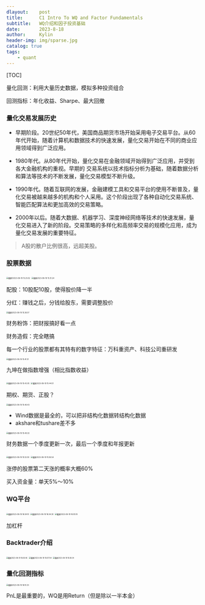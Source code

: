 ```yaml
---
dlayout:    post
title:      C1 Intro To WQ and Factor Fundamentals
subtitle:   WQ介绍和因子投资基础
date:       2023-8-18
author:     Kylin
header-img: img/sparse.jpg
catalog: true
tags:
    - quant
---
```




[TOC]



量化回测：利用大量历史数据，模拟多种投资组合

回测指标：年化收益、Sharpe、最大回撤



### 量化交易发展历史

- 早期阶段。20世纪50年代，美国商品期货市场开始采用电子交易平台。从60年代开始，随着计算机和数据技术的快速发展，量化交易开始在不同的商业应用领域得到广泛应用。

- 1980年代。从80年代开始，量化交易在金融领域开始得到广泛应用，并受到各大金融机构的重视。早期的 交易系统以技术指标分析为基础，随着数据分析和算法等技术的不断发展，量化交易模型不断升级。
- 1990年代。随着互联网的发展，金融建模工具和交易平台的使用不断普及，量化交易被越来越多的机构和个人采用。这个阶段出现了各种自动化交易系统、智能匹配算法和更加高效的交易策略。
- 2000年以后。随着大数据、机器学习、深度神经网络等技术的快速发展，量化交易进入了新的阶段。交易策略的多样化和高频率交易的规模化应用，成为量化交易发展的重要特征。



>  A股的散户比例很高，远超美股。



 ### 股票数据

<img src="http://kylinhub.oss-cn-shanghai.aliyuncs.com/uPic/%E6%88%AA%E5%B1%8F12023-08-19%2015.25.02.png" alt="截屏12023-08-19 15.25.02" style="zoom: 33%;" />



<img src="http://kylinhub.oss-cn-shanghai.aliyuncs.com/uPic/%E6%88%AA%E5%B1%8F2023-08-19%2015.31.24.png" alt="截屏2023-08-19 15.31.24" style="zoom:33%;" />

配股：10股配10股，使得股价降一半

分红：赚钱之后，分钱给股东，需要调整股价



<img src="http://kylinhub.oss-cn-shanghai.aliyuncs.com/uPic/%E6%88%AA%E5%B1%8F2023-08-19%2015.36.07.png" alt="截屏2023-08-19 15.36.07" style="zoom:33%;" />

财务粉饰：把财报搞好看一点

财务造假：完全瞎搞

每一个行业的股票都有其特有的数字特征：万科重资产、科技公司重研发



<img src="http://kylinhub.oss-cn-shanghai.aliyuncs.com/uPic/%E6%88%AA%E5%B1%8F2023-08-19%2015.41.51.png" alt="截屏2023-08-19 15.41.51" style="zoom:33%;" />

九坤在做指数增强（相比指数收益）



<img src="http://kylinhub.oss-cn-shanghai.aliyuncs.com/uPic/%E6%88%AA%E5%B1%8F2023-08-19%2015.43.05.png" alt="截屏2023-08-19 15.43.05" style="zoom: 33%;" />



<img src="http://kylinhub.oss-cn-shanghai.aliyuncs.com/uPic/%E6%88%AA%E5%B1%8F2023-08-19%2015.44.51.png" alt="截屏2023-08-19 15.44.51" style="zoom:33%;" />

期权、期货、正股？



<img src="http://kylinhub.oss-cn-shanghai.aliyuncs.com/uPic/%E6%88%AA%E5%B1%8F2023-08-19%2015.46.43.png" alt="截屏2023-08-19 15.46.43" style="zoom:33%;" />

- Wind数据是最全的，可以把非结构化数据转结构化数据
- akshare和tushare差不多



<img src="http://kylinhub.oss-cn-shanghai.aliyuncs.com/uPic/%E6%88%AA%E5%B1%8F2023-08-19%2015.49.33.png" alt="截屏2023-08-19 15.49.33" style="zoom:33%;" />



财务数据一个季度更新一次，最后一个季度和年报更新



<img src="http://kylinhub.oss-cn-shanghai.aliyuncs.com/uPic/%E6%88%AA%E5%B1%8F2023-08-19%2015.53.50.png" alt="截屏2023-08-19 15.53.50" style="zoom:33%;" />



<img src="http://kylinhub.oss-cn-shanghai.aliyuncs.com/uPic/%E6%88%AA%E5%B1%8F2023-08-19%2015.56.54.png" alt="截屏2023-08-19 15.56.54" style="zoom:33%;" />

涨停的股票第二天涨的概率大概60%

买入资金量：单天5%～10%





### WQ平台

<img src="http://kylinhub.oss-cn-shanghai.aliyuncs.com/uPic/%E6%88%AA%E5%B1%8F2023-08-19%2016.04.10.png" alt="截屏2023-08-19 16.04.10" style="zoom: 33%;" />

<img src="http://kylinhub.oss-cn-shanghai.aliyuncs.com/uPic/%E6%88%AA%E5%B1%8F2023-08-19%2016.04.30.png" alt="截屏2023-08-19 16.04.30" style="zoom:33%;" />

<img src="http://kylinhub.oss-cn-shanghai.aliyuncs.com/uPic/%E6%88%AA%E5%B1%8F2023-08-19%2016.05.19.png" alt="截屏2023-08-19 16.05.19" style="zoom:33%;" />

加杠杆



### Backtrader介绍

<img src="http://kylinhub.oss-cn-shanghai.aliyuncs.com/uPic/%E6%88%AA%E5%B1%8F2023-08-19%2016.06.46.png" alt="截屏2023-08-19 16.06.46" style="zoom:30%;" />

<img src="http://kylinhub.oss-cn-shanghai.aliyuncs.com/uPic/%E6%88%AA%E5%B1%8F2023-08-19%2016.07.54.png" alt="截屏2023-08-19 16.07.54" style="zoom:33%;" />



<img src="http://kylinhub.oss-cn-shanghai.aliyuncs.com/uPic/%E6%88%AA%E5%B1%8F2023-08-19%2016.08.34.png" alt="截屏2023-08-19 16.08.34" style="zoom:30%;" />



### 量化回测指标

<img src="http://kylinhub.oss-cn-shanghai.aliyuncs.com/uPic/%E6%88%AA%E5%B1%8F2023-08-19%2016.10.33.png" alt="截屏2023-08-19 16.10.33" style="zoom:33%;" />

PnL是最重要的，WQ是用Return（但是除以一半本金）



